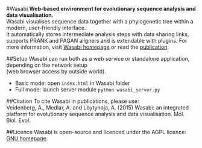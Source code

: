 #Wasabi
**Web-based environment for evolutionary sequence analysis and data visualisation.**  
Wasabi visualises sequence data together with a phylogenetic tree within a modern, user-friendly interface.  
It automatically stores intermediate analysis steps with data sharing links, supports PRANK and PAGAN aligners and is extendable with plugins.
For more information, visit [Wasabi homepage](http://wasabiapp.org) or read the [publication](http://mbe.oxfordjournals.org/content/early/2015/12/02/molbev.msv333).

##Setup
Wasabi can run both as a web service or standalone application, depending on the network setup  
(web browser access by outside world).
* Basic mode: open `index.html` in Wasabi folder
* Full mode: launch server module `python wasabi_server.py`

##Citation
To cite Wasabi in publications, please use:   
Veidenberg, A., Medlar, A. and Löytynoja, A. (2015) Wasabi: an integrated platform for evolutionary sequence analysis and data visualisation. Mol. Biol. Evol.

##Licence
Wasabi is open-source and licenced under the AGPL licence: [GNU homepage](http://www.gnu.org/licenses/agpl).


